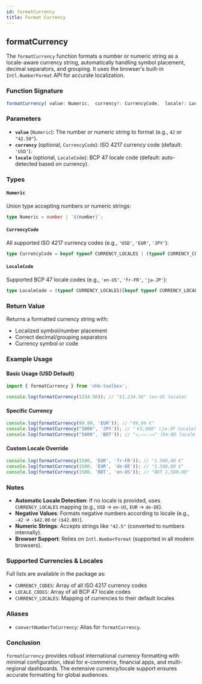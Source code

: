 ```yaml
---
id: formatCurrency  
title: Format Currency  
---
```


## formatCurrency  

The `formatCurrency` function formats a number or numeric string as a locale-aware currency string, automatically handling symbol placement, decimal separators, and grouping. It uses the browser's built-in `Intl.NumberFormat` API for accurate localization.

### Function Signature  

```typescript
formatCurrency( value: Numeric,  currency?: CurrencyCode,  locale?: LocaleCode ): string;
```

### Parameters  

- **`value`** (`Numeric`): The number or numeric string to format (e.g., `42` or `"42.50"`).  
- **`currency`** (optional, `CurrencyCode`): ISO 4217 currency code (default: `'USD'`).  
- **`locale`** (optional, `LocaleCode`): BCP 47 locale code (default: auto-detected based on currency).  

### Types  

#### `Numeric`  

Union type accepting numbers or numeric strings:  

```typescript
type Numeric = number | `${number}`;
```

#### `CurrencyCode`  

All supported ISO 4217 currency codes (e.g., `'USD'`, `'EUR'`, `'JPY'`):  

```typescript
type CurrencyCode = keyof typeof CURRENCY_LOCALES | (typeof CURRENCY_CODES)[number];
```

#### `LocaleCode`  

Supported BCP 47 locale codes (e.g., `'en-US'`, `'fr-FR'`, `'ja-JP'`):  

```typescript
type LocaleCode = (typeof CURRENCY_LOCALES)[keyof typeof CURRENCY_LOCALES] | (typeof LOCALE_CODES)[number];
```

### Return Value  

Returns a formatted currency string with:  

- Localized symbol/number placement  
- Correct decimal/grouping separators  
- Currency symbol or code  

### Example Usage  

#### Basic Usage (USD Default)  

```typescript
import { formatCurrency } from 'nhb-toolbox';

console.log(formatCurrency(1234.56)); // "$1,234.56" (en-US locale)
```

#### Specific Currency  

```typescript
console.log(formatCurrency(99.99, 'EUR')); // "99,99 €"
console.log(formatCurrency("5000", 'JPY')); // "￥5,000" (ja-JP locale)
console.log(formatCurrency("5000", 'BDT')); // "৫,০০০.০০৳" (bn-BD locale)
```

#### Custom Locale Override  

```typescript
console.log(formatCurrency(1500, 'EUR', 'fr-FR')); // "1 500,00 €" 
console.log(formatCurrency(1500, 'EUR', 'de-DE')); // "1.500,00 €"
console.log(formatCurrency(1500, 'BDT', 'en-US')); // "BDT 1,500.00"
```

### Notes  

- **Automatic Locale Detection**: If no locale is provided, uses `CURRENCY_LOCALES` mapping (e.g., `USD` → `en-US`, `EUR` → `de-DE`).  
- **Negative Values**: Formats negative numbers according to locale (e.g., `-42` → `-$42.00` or `($42.00)`).  
- **Numeric Strings**: Accepts strings like `"42.5"` (converted to numbers internally).  
- **Browser Support**: Relies on `Intl.NumberFormat` (supported in all modern browsers).  

### Supported Currencies & Locales  

Full lists are available in the package as:  

- `CURRENCY_CODES`: Array of all ISO 4217 currency codes  
- `LOCALE_CODES`: Array of all BCP 47 locale codes  
- `CURRENCY_LOCALES`: Mapping of currencies to their default locales  

### Aliases  

- `convertNumberToCurrency`: Alias for `formatCurrency`.  

### Conclusion  

`formatCurrency` provides robust international currency formatting with minimal configuration, ideal for e-commerce, financial apps, and multi-regional dashboards. The extensive currency/locale support ensures accurate formatting for global audiences.  
